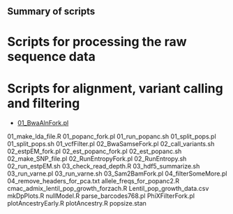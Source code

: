 ## Summary of scripts

# Scripts for processing the raw sequence data

# Scripts for alignment, variant calling and filtering

- [01_BwaAlnFork.pl](01_BwaAlnFork.pl)



01_make_lda_file.R
01_popanc_fork.pl
01_run_popanc.sh
01_split_pops.pl
01_split_pops.sh
01_vcfFilter.pl
02_BwaSamseFork.pl
02_call_variants.sh
02_estpEM_fork.pl
02_est_popanc_fork.pl
02_est_popanc.sh
02_make_SNP_file.pl
02_RunEntropyFork.pl
02_RunEntropy.sh
02_run_estpEM.sh
03_check_read_depth.R
03_hdf5_summarize.sh
03_run_varne.pl
03_run_varne.sh
03_Sam2BamFork.pl
04_filterSomeMore.pl
04_remove_headers_for_pca.txt
allele_freqs_for_popanc2.R
cmac_admix_lentil_pop_growth_forzach.R
Lentil_pop_growth_data.csv
mkDpPlots.R
nullModel.R
parse_barcodes768.pl
PhiXFilterFork.pl
plotAncestryEarly.R
plotAncestry.R
popsize.stan
